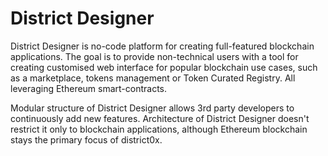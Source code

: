 # District Designer
District Designer is no-code platform for creating full-featured blockchain applications. The goal is to provide non-technical users with a tool for creating customised web interface for popular blockchain use cases, such as a marketplace, tokens management or Token Curated Registry. All leveraging Ethereum smart-contracts.

Modular structure of District Designer allows 3rd party developers to continuously add new features. Architecture of District Designer doesn't restrict it only to blockchain applications, although Ethereum blockchain stays the primary focus of district0x.

